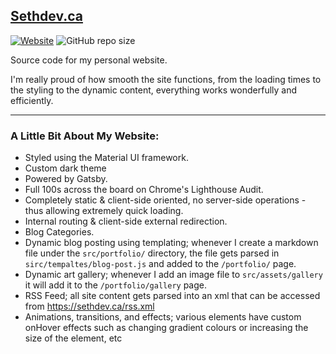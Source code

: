 ## [Sethdev.ca](https://sethdev.ca/ "sethdev.ca")

[![Website](https://img.shields.io/website?label=sethdev.ca&style=for-the-badge&url=https%3A%2F%2Fsethdev.ca)](https://sethdev.ca/)
![GitHub repo size](https://img.shields.io/github/repo-size/SethCohen/sethdev.ca?style=for-the-badge)

Source code for my personal website.

I'm really proud of how smooth the site functions, from the loading times to the styling to the dynamic content,
everything works wonderfully and efficiently.

---

### A Little Bit About My Website:

- Styled using the Material UI framework.
- Custom dark theme
- Powered by Gatsby.
- Full 100s across the board on Chrome's Lighthouse Audit.
- Completely static & client-side oriented, no server-side operations - thus allowing extremely quick loading.
- Internal routing & client-side external redirection.
- Blog Categories.
- Dynamic blog posting using templating; whenever I create a markdown file under the `src/portfolio/` directory, the
  file gets parsed in `sirc/tempaltes/blog-post.js` and added to the `/portfolio/` page.
- Dynamic art gallery; whenever I add an image file to `src/assets/gallery` it will add it to the `/portfolio/gallery`
  page. 
- RSS Feed; all site content gets parsed into an xml that can be accessed from https://sethdev.ca/rss.xml
- Animations, transitions, and effects; various elements have custom onHover effects such as changing gradient colours
  or increasing the size of the element, etc

